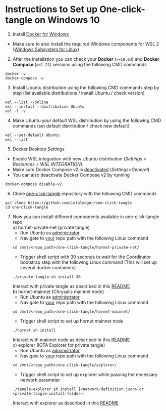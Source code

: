 # Instructions to Set up One-click-tangle on Windows 10

1. Install [Docker for Windows](https://docs.docker.com/desktop/windows/install)
- Make sure to also install the required Windows components for WSL 2 ([Windows Subsystem for Linux](https://docs.microsoft.com/en-us/windows/wsl/about))

2. After the installation you can check your **Docker** (`>=18.03`) and **Docker Compose** (`>=1.21`) versions using the following CMD commands
```console
docker -v
docker-compose -v
```

3. Install Ubuntu distribution using the following CMD commands step by step (list available distributions / install Ubuntu / check version)
```console
wsl --list --online
wsl --install --distribution Ubuntu
wsl -l -v
```

4. Make Ubuntu your default WSL distribution by using the following CMD commands (set default distribution / check new default)
```console
wsl --set-default Ubuntu
wsl --list
```

5. Docker Desktop Settings
- Enable WSL integration with new Ubuntu distribution (*Settings > Resources > WSL INTEGRATION*)
- Make sure Docker Compose v2 is <ins>deactivated</ins> (*Settings>General*)
- You can also deactivate Docker Compose v2 by running
```console
docker-compose disable-v2
```

6. Clone [one-click-tangle](https://github.com/iotaledger/one-click-tangle) repository with the following CMD commands
```console
git clone https://github.com/iotaledger/one-click-tangle
cd one-click-tangle
```

7. Now you can install different components available in one-click-tangle repo
\
    a) hornet-private-net (private tangle)
    - Run Ubuntu as <ins>administrator</ins>
    - Navigate to <ins>your</ins> repo path with the following Linux command
    ```console
    cd /mnt/<repo_path>/one-click-tangle/hornet-private-net/
    ```
    - Trigger shell script with 30 seconds to wait for the Coordinator bootstrap step with the following Linux command (This will set up several docker containers)
    ```console
    ./private-tangle.sh install 30
    ```
    Interact with private tangle as described in this [README](https://github.com/iotaledger/one-click-tangle/blob/a8ff9269b76fd7f3eb1e4ef95426ca8fc263e52b/hornet-private-net/README.md)
\
    b) hornet-mainnet (Chrysalis mainnet node)
    - Run Ubuntu as <ins>administrator</ins>
    - Navigate to <ins>your</ins> repo path with the following Linux command
    ```console
    cd /mnt/<repo_path>/one-click-tangle/hornet-mainnet/
    ```
    - Trigger shell script to set up hornet mainnet node
    ```console
    ./hornet.sh install
    ```
    Interact with mainnet node as described in this [README](https://github.com/iotaledger/one-click-tangle/blob/chrysalis/hornet-mainnet/README.md)
\
    c) explorer (IOTA Explorer for private tangle)
    - Run Ubuntu as <ins>administrator</ins>
    - Navigate to <ins>your</ins> repo path with the following Linux command
    ```console
    cd /mnt/<repo_path>/one-click-tangle/explorer/
    ```
    - Trigger shell script to set up explorer while passing the necessary network parameter
    ```console
    ./tangle-explorer.sh install [<network-definition.json> or <private-tangle-install-folder>]
    ```
    Interact with explorer as described in this [README](https://github.com/iotaledger/one-click-tangle/blob/chrysalis/explorer/README.md)
